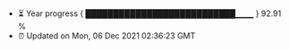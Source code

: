 - ⏳ Year progress { ███████████████████████████▁▁▁ } 92.91 %
- ⏰ Updated on Mon, 06 Dec 2021 02:36:23 GMT

